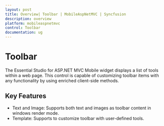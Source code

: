 ```yaml
---
layout: post
title: Overview| Toolbar | MobileAspNetMVC | Syncfusion
description: overview
platform: mobileaspnetmvc
control: Toolbar
documentation: ug
---
```


# Toolbar

The Essential Studio for ASP.NET MVC Mobile widget displays a list of tools within a web page. This control is capable of customizing toolbar items with any functionality by using enriched client-side methods.

## Key Features

* Text and Image: Supports both text and images as toolbar content in windows render mode.
* Template: Supports to customize toolbar with user-defined tools.



